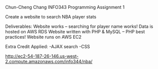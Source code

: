 Chun-Cheng Chang
INFO343
Programming Assignment 1 

Create a website to search NBA player stats

Deliverables:
Website works – searching for player name works!
Data is hosted on AWS RDS
Website written with PHP & MySQL – PHP best practices!
Website runs on AWS EC2

Extra Credit Applied:
-AJAX search
-CSS

http://ec2-54-187-26-146.us-west-2.compute.amazonaws.com/info344/nba/


